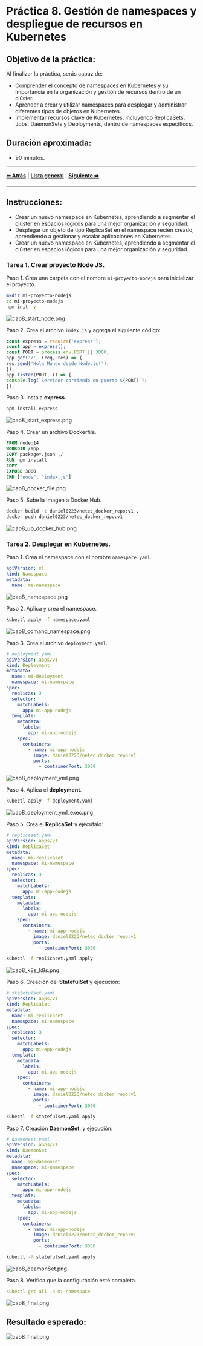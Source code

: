 # Práctica 8. Gestión de namespaces y despliegue de recursos en Kubernetes

## Objetivo de la práctica:
Al finalizar la práctica, serás capaz de:
- Comprender el concepto de namespaces en Kubernetes y su importancia en la organización y gestión de recursos dentro de un clúster.
- Aprender a crear y utilizar namespaces para desplegar y administrar diferentes tipos de objetos en Kubernetes.
- Implementar recursos clave de Kubernetes, incluyendo ReplicaSets, Jobs, DaemonSets y Deployments, dentro de namespaces específicos.

## Duración aproximada:
- 90 minutos.

---

**[⬅️ Atrás](https://netec-mx.github.io/CUSTOM_NETEC_DOCK_KUB_Priv/Capitulo7/)** | **[Lista general](https://netec-mx.github.io/CUSTOM_NETEC_DOCK_KUB_Priv/)** | **[Siguiente ➡️](https://netec-mx.github.io/CUSTOM_NETEC_DOCK_KUB_Priv/Capitulo9/)**

---

## Instrucciones:

- Crear un nuevo namespace en Kubernetes, aprendiendo a segmentar el clúster en espacios lógicos para una mejor organización y seguridad.
- Desplegar un objeto de tipo ReplicaSet en el namespace recién creado, aprendiendo a gestionar y escalar aplicaciones en Kubernetes.
- Crear un nuevo namespace en Kubernetes, aprendiendo a segmentar el clúster en espacios lógicos para una mejor organización y seguridad.

### Tarea 1. Crear proyecto Node JS.

Paso 1. Crea una carpeta con el nombre `mi-proyecto-nodejs` para inicializar el proyecto.

```bash
mkdir mi-proyecto-nodejs
cd mi-proyecto-nodejs
npm init -y
```

![cap8_start_node.png](../images/cap8_start_node.png)

Paso 2. Crea el archivo `index.js` y agrega el siguiente código:

```javascript
const express = require('express');
const app = express();
const PORT = process.env.PORT || 3000;
app.get('/', (req, res) => {
res.send('Hola Mundo desde Node.js!');
});
app.listen(PORT, () => {
console.log(`Servidor corriendo en puerto ${PORT}`);
});
```

Paso 3. Instala **express**.

```bash
npm install express
```

![cap8_start_express.png](../images/cap8_start_express.png)

Paso 4. Crear un archivo Dockerfile.

```Dockerfile
FROM node:14
WORKDIR /app
COPY package*.json ./
RUN npm install
COPY . .
EXPOSE 3000
CMD ["node", "index.js"]
```

![cap8_docker_file.png](../images/cap8_docker_file.png)

Paso 5. Sube la imagen a Docker Hub.

```bash
docker build -t daniel0223/netec_docker_repo:v1 .
docker push daniel0223/netec_docker_repo:v1
```

![cap8_up_docker_hub.png](../images/cap8_up_docker_hub.png)


### Tarea 2. Desplegar en Kubernetes.
Paso 1. Crea el namespace con el nombre `namespace.yaml`.

```yaml
apiVersion: v1
kind: Namespace
metadata:
  name: mi-namespace
```

![cap8_namespace.png](../images/cap8_namespace.png)

Paso 2. Aplica y crea el namespace.

```bash
kubectl apply -f namespace.yaml
```

![cap8_comand_namespace.png](../images/cap8_comand_namespace.png)

Paso 3. Crea el archivo `deployment.yaml`.

```yaml
# deployment.yaml
apiVersion: apps/v1
kind: Deployment
metadata:
  name: mi-deployment
  namespace: mi-namespace
spec:
  replicas: 3
  selector:
    matchLabels:
      app: mi-app-nodejs
  template:
    metadata:
      labels:
        app: mi-app-nodejs
    spec:
      containers:
        - name: mi-app-nodejs
          image: daniel0223/netec_docker_repo:v1
          ports:
            - containerPort: 3000
```

![cap8_deployment_yml.png](../images/cap8_deployment_yml.png)

Paso 4. Aplica el **deployment**.

```bash
kubectl apply -f deployment.yaml
```

![cap8_deployment_yml_exec.png](../images/cap8_deployment_yml_exec.png)

Paso 5.  Crea el **ReplicaSet** y ejecútalo: 

```yaml
# replicaset.yaml
apiVersion: apps/v1
kind: ReplicaSet
metadata:
  name: mi-replicaset
  namespace: mi-namespace
spec:
  replicas: 3
  selector:
    matchLabels:
      app: mi-app-nodejs
  template:
    metadata:
      labels:
        app: mi-app-nodejs
    spec:
      containers:
        - name: mi-app-nodejs
          image: daniel0223/netec_docker_repo:v1
          ports:
            - containerPort: 3000

```

```bash
kubectl -f replicaset.yaml apply
```

![cap8_k8s_k8s.png](../images/cap8_k8s_k8s.png)

Paso 6. Creación del **StatefulSet** y ejecución:

```yaml
# statefulset.yaml
apiVersion: apps/v1
kind: ReplicaSet
metadata:
  name: mi-replicaset
  namespace: mi-namespace
spec:
  replicas: 3
  selector:
    matchLabels:
      app: mi-app-nodejs
  template:
    metadata:
      labels:
        app: mi-app-nodejs
    spec:
      containers:
        - name: mi-app-nodejs
          image: daniel0223/netec_docker_repo:v1
          ports:
            - containerPort: 3000

```

```bash
kubectl -f statefulset.yaml apply
```

Paso 7. Creación **DaemonSet**, y ejecución: 
```yaml
# daemonset.yaml
apiVersion: apps/v1
kind: DaemonSet
metadata:
  name: mi-daemonset
  namespace: mi-namespace
spec:
  selector:
    matchLabels:
      app: mi-app-nodejs
  template:
    metadata:
      labels:
        app: mi-app-nodejs
    spec:
      containers:
        - name: mi-app-nodejs
          image: daniel0223/netec_docker_repo:v1
          ports:
            - containerPort: 3000
```

```bash
kubectl -f statefulset.yaml apply
```
![cap8_deamonSet.png](../images/cap8_deamonSet.png)

Paso 8. Verifica que la configuración esté completa.

```yaml
kubectl get all -n mi-namespace
```

![cap8_final.png](../images/cap8_final.png)

## Resultado esperado:

![cap8_final.png](../images/cap8_final.png)
